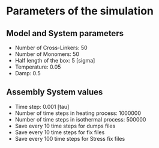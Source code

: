 # Parameters of the simulation


## Model and System parameters

- Number of Cross-Linkers: 50
- Number of Monomers: 50
- Half length of the box: 5 [sigma]
- Temperature: 0.05
- Damp: 0.5

 ## Assembly System values 

- Time step: 0.001 [tau]
- Number of time steps in heating process: 1000000
- Number of time steps in isothermal process: 500000
- Save every 10 time steps for dumps files
- Save every 10 time steps for fix files
- Save every 100 time steps for Stress fix files
